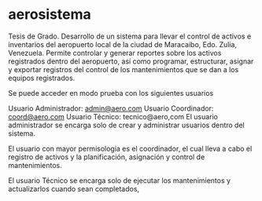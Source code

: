 # aerosistema
Tesis de Grado. Desarrollo de un sistema para llevar el control de activos e inventarios del aeropuerto local de la ciudad de Maracaibo, Edo. Zulia, Venezuela. Permite controlar y generar reportes sobre los activos registrados dentro del aeropuerto, así como programar, estructurar, asignar y exportar registros del control de los mantenimientos que se dan a los equipos registrados.

Se puede acceder en modo prueba con los siguientes usuarios

Usuario Administrador: admin@aero.com
Usuario Coordinador: coord@aero.com
Usuario Técnico: tecnico@aero,com
El usuario administrador se encarga solo de crear y administrar usuarios dentro del sistema.

El usuario con mayor permisología es el coordinador, el cual lleva a cabo el registro de activos y la planificación, asignación y control de mantenimientos.

El usuario Técnico se encarga solo de ejecutar los mantenimientos y actualizarlos cuando sean completados,
